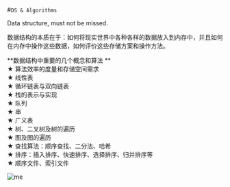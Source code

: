 
#`DS & Algorithms`  

Data structure, must not be missed.  

数据结构的本质在于：如何将现实世界中各种各样的数据放入到内存中，并且如何在内存中操作这些数据，如何评价这些存储方案和操作方法。


**数据结构中重要的几个概念和算法 **  
★ 算法效率的度量和存储空间需求  
★ 线性表  
★ 循环链表与双向链表  
★ 栈的表示与实现  
★ 队列  
★ 串  
★ 广义表  
★ 树、二叉树及树的遍历  
★ 图及图的遍历  
★ 查找算法：顺序查找、二分法、哈希  
★ 排序：插入排序、快速排序、选择排序、归并排序等  
★ 顺序文件、索引文件  


![me](https://github.com/yanglbme/C/blob/master/lb.jpg)  
